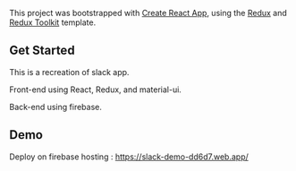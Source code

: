 This project was bootstrapped with [Create React App](https://github.com/facebook/create-react-app), using the [Redux](https://redux.js.org/) and [Redux Toolkit](https://redux-toolkit.js.org/) template.

## Get Started

This is a recreation of slack app.

Front-end using React, Redux, and material-ui.

Back-end using firebase.


## Demo

Deploy on firebase hosting : https://slack-demo-dd6d7.web.app/
